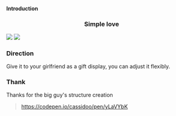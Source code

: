 #### Introduction

<h3 style="text-align:center">Simple love</h3>

![](https://i.loli.net/2020/12/18/snIeUvLEM32hQ6a.jpg)
![](https://i.loli.net/2020/12/18/EYQcujG1XLClmOJ.jpg)


### Direction

Give it to your girlfriend as a gift display, you can adjust it flexibly.


### Thank

Thanks for the big guy's structure creation

> https://codepen.io/cassidoo/pen/yLaVYbK